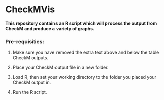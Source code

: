 # CheckMVis

**This repository contains an R script which will process the output from CheckM and produce a variety of graphs.**

### Pre-requisities:

1. Make sure you have removed the extra text above and below the table CheckM outputs.

2. Place your CheckM output file in a new folder.

3. Load R, then set your working directory to the folder you placed your CheckM output in.

4. Run the R script.
